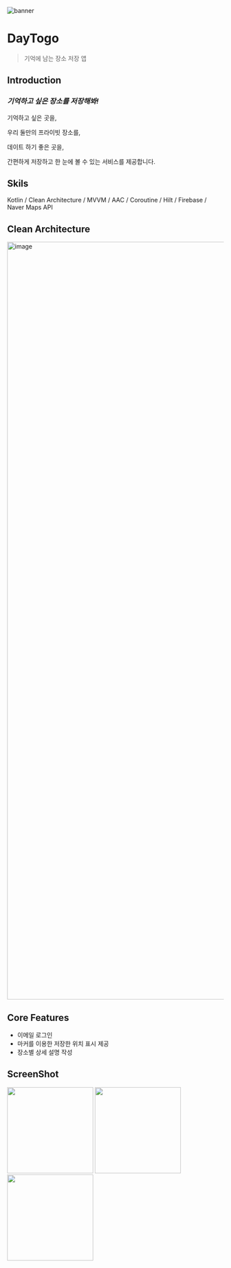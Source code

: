 ![banner](https://github.com/Songgyubin/DayTogo/assets/37494776/c7e9729b-121b-488e-a103-994ec213d275.png)

# DayTogo
> 기억에 남는 장소 저장 앱


## Introduction

### *기억하고 싶은 장소를 저장해봐!*

기억하고 싶은 곳을,

우리 둘만의 프라이빗 장소를,

데이트 하기 좋은 곳을,

간편하게 저장하고 한 눈에 볼 수 있는 서비스를 제공합니다.

## Skils
Kotlin / Clean Architecture / MVVM / AAC / Coroutine / Hilt / Firebase / Naver Maps API 

## Clean Architecture

<img width="1761" alt="image" src="https://github.com/Songgyubin/DayTogo/assets/37494776/09580449-36c8-467d-af55-0756fe83b55c">

## Core Features
- 이메일 로그인
- 마커를 이용한 저장한 위치 표시 제공
- 장소별 상세 설명 작성

## ScreenShot
<div> 
    <img width="200" src ="https://github.com/Songgyubin/DayTogo/assets/37494776/b60e3091-d4f8-4fdf-9d32-041a5ae05947.jpeg"> 
      <img width="200" src ="https://user-images.githubusercontent.com/37494776/186362554-70c8d3b8-af7b-47a3-bfb4-8e33c8d508a7.jpeg"> 
    <img width="200" src ="https://user-images.githubusercontent.com/37494776/186362516-4c6e351d-d6b6-4159-9f9f-529b6472f26a.jpeg"> 
</div> 
